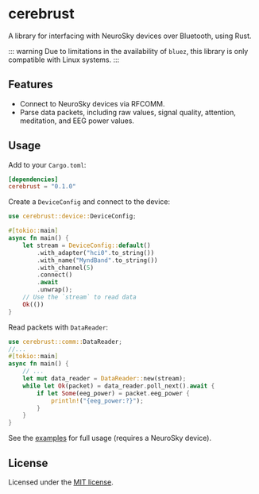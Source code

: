 # cerebrust

A library for interfacing with NeuroSky devices over Bluetooth, using Rust.

::: warning
Due to limitations in the availability of `bluez`, this library is only compatible with Linux systems.
:::

## Features

- Connect to NeuroSky devices via RFCOMM.
- Parse data packets, including raw values, signal quality, attention, meditation, and EEG power values.

## Usage

Add to your `Cargo.toml`:

```toml
[dependencies]
cerebrust = "0.1.0"
```

Create a `DeviceConfig` and connect to the device:

```rust
use cerebrust::device::DeviceConfig;

#[tokio::main]
async fn main() {
    let stream = DeviceConfig::default()
        .with_adapter("hci0".to_string())
        .with_name("MyndBand".to_string())
        .with_channel(5)
        .connect()
        .await
        .unwrap();
    // Use the `stream` to read data
    Ok(())
}
```

Read packets with `DataReader`:

```rust
use cerebrust::comm::DataReader;
//...
#[tokio::main]
async fn main() {
    // ...
    let mut data_reader = DataReader::new(stream);
    while let Ok(packet) = data_reader.poll_next().await {
        if let Some(eeg_power) = packet.eeg_power {
            println!("{eeg_power:?}");
        }
    }
}
```

See the [examples](./examples) for full usage (requires a NeuroSky device).

## License

Licensed under the [MIT license](./LICENSE).
